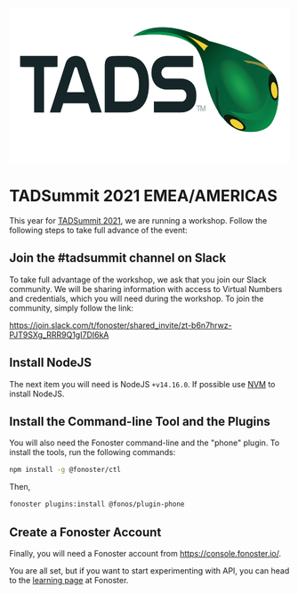 <p align="center">
  <a href="https://www.tadsummit.com">
    <img src="tads-logo.png" alt="Routr Logo" height="280">
  </a>
</p>

# TADSummit 2021 EMEA/AMERICAS

This year for [TADSummit 2021](https://www.tadsummit.com/2021/), we are running a workshop. Follow the following steps to take full advance of the event:

## Join the #tadsummit channel on Slack

To take full advantage of the workshop, we ask that you join our Slack community. We will be sharing information with access to Virtual Numbers and credentials, which you will need during the workshop. To join the community, simply follow the link:

https://join.slack.com/t/fonoster/shared_invite/zt-b6n7hrwz-PJT9SXg_RRR9Q1gI7DI6kA

## Install NodeJS

The next item you will need is NodeJS `+v14.16.0`. If possible use [NVM](https://github.com/nvm-sh/nvm) to install NodeJS.

## Install the Command-line Tool and the Plugins

You will also need the Fonoster command-line and the "phone" plugin. To install the tools, run the following commands:

```bash
npm install -g @fonoster/ctl
```

Then, 

```bash
fonoster plugins:install @fonos/plugin-phone
```

## Create a Fonoster Account

Finally, you will need a Fonoster account from https://console.fonoster.io/.

You are all set, but if you want to start experimenting with API, you can head to the [learning page](https://learn.fonoster.com/) at Fonoster.
